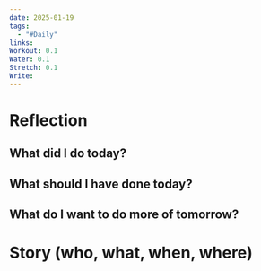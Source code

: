 ```yaml
---
date: 2025-01-19
tags:
  - "#Daily"
links: 
Workout: 0.1
Water: 0.1
Stretch: 0.1
Write:
---
```

# Reflection
## What did I do today?

## What should I have done today?

## What do I want to do more of tomorrow?

# Story (who, what, when, where)

